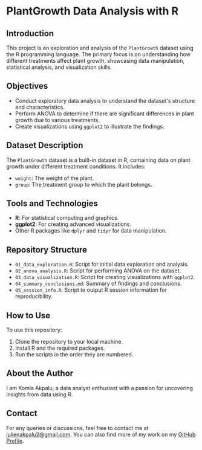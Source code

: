 # PlantGrowth Data Analysis with R

## Introduction
This project is an exploration and analysis of the `PlantGrowth` dataset using the R programming language. The primary focus is on understanding how different treatments affect plant growth, showcasing data manipulation, statistical analysis, and visualization skills.

## Objectives
- Conduct exploratory data analysis to understand the dataset's structure and characteristics.
- Perform ANOVA to determine if there are significant differences in plant growth due to various treatments.
- Create visualizations using `ggplot2` to illustrate the findings.

## Dataset Description
The `PlantGrowth` dataset is a built-in dataset in R, containing data on plant growth under different treatment conditions. It includes:
- `weight`: The weight of the plant.
- `group`: The treatment group to which the plant belongs.

## Tools and Technologies
- **R**: For statistical computing and graphics.
- **ggplot2**: For creating advanced visualizations.
- Other R packages like `dplyr` and `tidyr` for data manipulation.

## Repository Structure
- `01_data_exploration.R`: Script for initial data exploration and analysis.
- `02_anova_analysis.R`: Script for performing ANOVA on the dataset.
- `03_data_visualization.R`: Script for creating visualizations with `ggplot2`.
- `04_summary_conclusions.md`: Summary of findings and conclusions.
- `05_session_info.R`: Script to output R session information for reproducibility.

## How to Use
To use this repository:
1. Clone the repository to your local machine.
2. Install R and the required packages.
3. Run the scripts in the order they are numbered.

## About the Author
I am Komla Akpalu, a data analyst enthusiast with a passion for uncovering insights from data using R. 

## Contact
For any queries or discussions, feel free to contact me at julienakpalu2@gmail.com. You can also find more of my work on my [GitHub Profile](https://github.com/KomlaAkpalu).

